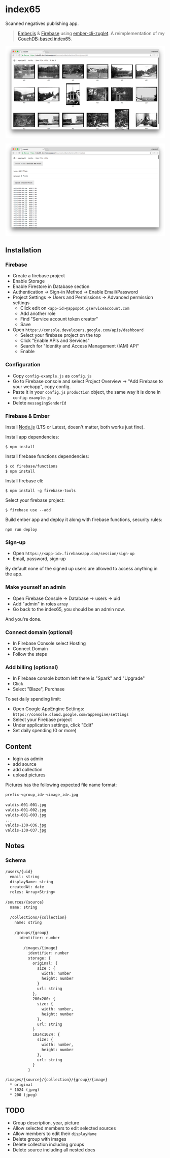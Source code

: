 # index65

Scanned negatives publishing app.

> [Ember.js](https://emberjs.com/) & [Firebase](https://firebase.google.com/) using [ember-cli-zuglet](https://github.com/ampatspell/ember-cli-zuglet). A reimplementation of my [CouchDB-based index65](https://bitbucket.org/ampatspell/index65/src/default/).

![](https://raw.githubusercontent.com/ampatspell/index65/master/docs/screenshot-2.png)

![](https://raw.githubusercontent.com/ampatspell/index65/master/docs/screenshot-1.png)

## Installation

### Firebase

* Create a firebase project
* Enable Storage
* Enable Firestore in Database section
* Authentication → Sign-in Method → Enable Email/Password
* Project Settings → Users and Permissions → Advanced permission settings
  * Click edit on `<app-id>@appspot.gserviceaccount.com`
  * Add another role
  * Find "Service account token creator"
  * Save
* Open `https://console.developers.google.com/apis/dashboard`
  * Select your firebase project on the top
  * Click "Enable APIs and Services"
  * Search for "Identity and Access Management (IAM) API"
  * Enable

### Configuration

* Copy `config-example.js` as `config.js`
* Go to Firebase console and select Project Overview → "Add Firebase to your webapp", copy config.
* Paste it in your `config.js` `production` object, the same way it is done in `config-example.js`
* Delete `messagingSenderId`

### Firebase & Ember

Install [Node.js](https://nodejs.org/en/) (LTS or Latest, doesn't matter, both works just fine).

Install app dependencies:

```
$ npm install
```

Install firebase functions dependencies:

```
$ cd firebase/functions
$ npm install
```

Install firebase cli:

```
$ npm install -g firebase-tools
```

Select your firebase project:

```
$ firebase use --add
```

Build ember app and deploy it along with firebase functions, security rules:

```
npm run deploy
```

### Sign-up

* Open `https://<app-id>.firebaseapp.com/session/sign-up`
* Email, password, sign-up

By default none of the signed up users are allowed to access anything in the app.

### Make yourself an admin

* Open Firebase Console → Database → users → uid
* Add "admin" in roles array
* Go back to the index65, you should be an admin now.

And you're done.

### Connect domain (optional)

* In Firebase Console select Hosting
* Connect Domain
* Follow the steps

### Add billing (optional)

* In Firebase console bottom left there is "Spark" and "Upgrade"
* Click
* Select "Blaze", Purchase

To set daily spending limit:

* Open Google AppEngine Settings: `https://console.cloud.google.com/appengine/settings`
* Select your Firebase project
* Under application settings, click "Edit"
* Set daily spending (0 or more)

## Content

* login as admin
* add source
* add collection
* upload pictures

Pictures has the following expected file name format:

```
prefix-<group_id>-<image_id>.jpg

valdis-001-001.jpg
valdis-001-002.jpg
valdis-001-003.jpg
...
valdis-130-036.jpg
valdis-130-037.jpg
```

## Notes

### Schema

```
/users/{uid}
  email: string
  displayName: string
  createdAt: date
  roles: Array<String>

/sources/{source}
  name: string

  /collections/{collection}
    name: string

    /groups/{group}
      identifier: number

        /images/{image}
          identifier: number
          storage: {
            original: {
              size : {
                width: number
                height: number
              }
              url: string
            },
            200x200: {
              size: {
                width: number,
                height: number
              },
              url: string
            }
            1024x1024: {
              size: {
                width: number,
                height: number
              },
              url: string
            }
          }
```

```
/images/{source}/{collection}/{group}/{image}
  * original
  * 1024 (jpeg)
  * 200 (jpeg)
```

## TODO

* Group description, year, picture
* Allow selected members to edit selected sources
* Allow members to edit their `displayName`
* Delete group with images
* Delete collection including groups
* Delete source including all nested docs
